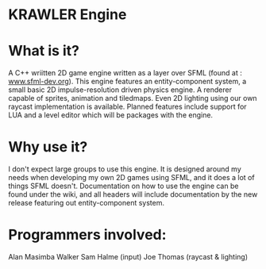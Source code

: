 # KRAWLER Engine

# What is it?
A C++ wriitten 2D game engine written as a layer over SFML (found at : www.sfml-dev.org). This engine features an entity-component system, a small basic 2D impulse-resolution driven physics engine. A renderer capable of sprites, animation and tiledmaps. Even 2D lighting using our own raycast implementation is available. Planned features include support for LUA and a level editor which will be packages with the engine. 

# Why use it?
I don't expect large groups to use this engine. It is designed around my needs when developing my own 2D games using SFML, and it does a lot of things SFML doesn't. Documentation on how to use the engine can be found under the wiki, and all headers will include documentation by the new release featuring out entity-component system.

# Programmers involved:
Alan Masimba Walker
Sam Halme (input)
Joe Thomas (raycast & lighting)
